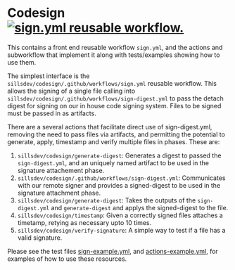 # Codesign [![sign.yml reusable workflow.](https://github.com/sillsdev/codesign/actions/workflows/sign-example.yml/badge.svg)](https://github.com/sillsdev/codesign/actions/workflows/sign-example.yml)

This contains a front end reusable workflow `sign.yml`, and the actions and subworkflow that implement it along with tests/examples showing how to use them.

The simplest interface is the `sillsdev/codesign/.github/workflows/sign.yml` reusable workflow. This allows the signing of a single file calling into `sillsdev/codesign/.github/workflows/sign-digest.yml` to pass the detach digest for signing on our in house code signing system. Files to be signed must be passed in as artifacts.

There are a several actions that facilitate direct use of sign-digest.yml, removing the need to pass files via artifacts, and permitting the potential to generate, apply, timestamp and verify multiple files in phases. These are:

1. `sillsdev/codesign/generate-digest`: Generates a digest to passed the `sign-digest.yml`, and an uniquely named artifact to be used in the signature attachement phase.
2. `sillsdev/codesign/.github/workflows/sign-digest.yml`: Communicates with our remote signer and provides a signed-digest to be used in the signature attachment phase.
3. `sillsdev/codesign/generate-digest`: Takes the outputs of the `sign-digest.yml` and `generate-digest` and applys the signed-digest to the file.
4. `sillsdev/codesign/timestamp`: Given a correctly signed files attaches a timetamp, retying as necessary upto 10 times.
5. `sillsdev/codesign/verify-signature`: A simple way to test if a file has a valid signature.

Please see the test files [sign-example.yml](https://github.com/sillsdev/codesign/blob/main/.github/workflows/sign-example.yml), and [actions-example.yml](https://github.com/sillsdev/codesign/blob/main/.github/workflows/actions-example.yml), for examples of how to use these resources.
